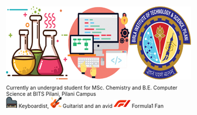 <p align="center">
<img src="https://github.com/iamishansharma/iamishansharma/blob/master/Banner.jpg" align="center" width="600" height="200">
</p>

Currently an undergrad student for MSc. Chemistry and B.E. Computer Science at BITS Pilani, Pilani Campus
<br /> <img src="https://github.com/iamishansharma/iamishansharma/blob/master/Icons/piano.png" width="30" height="30"> Keyboardist, <img src="https://github.com/iamishansharma/iamishansharma/blob/master/Icons/electric-guitar.png" width="30" height="30"> Guitarist and an avid <img src="https://github.com/iamishansharma/iamishansharma/blob/master/Icons/f1.png" width="45" height="23"> Formula1 Fan
